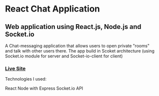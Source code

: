 # React Chat Application

## Web application using React.js, Node.js and Socket.io

A Chat-messaging application that allows users to open private "rooms" and talk with other users there. 
The app build in Scoket architecture (using Socket.io module for server and Socket-io-client for client)

### [Live Site](https://5f2fe81f848de027c0493981--angry-panini-c73fc2.netlify.app/)

Technologies I used:

React
Node with Express
Socket.io API

